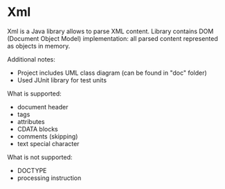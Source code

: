 # Xml
Xml is a Java library allows to parse XML content.
Library contains DOM (Document Object Model) implementation: all parsed content represented as objects in memory.

Additional notes:
* Project includes UML class diagram (can be found in "doc" folder)
* Used JUnit library for test units

What is supported:
* document header
* tags
* attributes
* CDATA blocks
* comments (skipping)
* text special character

What is not supported:
* DOCTYPE
* processing instruction

